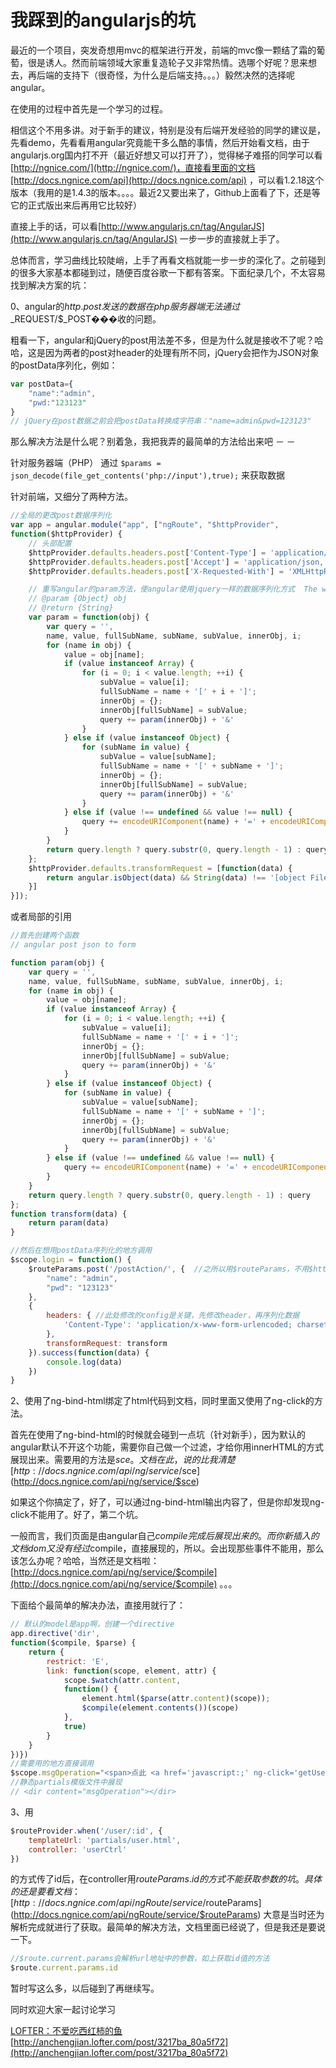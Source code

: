 # 我踩到的angularjs的坑

最近的一个项目，突发奇想用mvc的框架进行开发，前端的mvc像一颗结了霜的葡萄，很是诱人。然而前端领域大家重复造轮子又非常热情。选哪个好呢？思来想去，再后端的支持下（很奇怪，为什么是后端支持。。。）毅然决然的选择呢angular。

在使用的过程中首先是一个学习的过程。

相信这个不用多讲。对于新手的建议，特别是没有后端开发经验的同学的建议是，先看demo，先看看用angular究竟能干多么酷的事情，然后开始看文档，由于angularjs.org国内打不开（最近好想又可以打开了），觉得梯子难搭的同学可以看[http://ngnice.com/](http://ngnice.com/)，直接看里面的文档[http://docs.ngnice.com/api](http://docs.ngnice.com/api) ，可以看1.2.18这个版本（我用的是1.4.3的版本。。。。最近2又要出来了，Github上面看了下，还是等它的正式版出来后再用它比较好）

直接上手的话，可以看[http://www.angularjs.cn/tag/AngularJS](http://www.angularjs.cn/tag/AngularJS) 一步一步的直接就上手了。

总体而言，学习曲线比较陡峭，上手了再看文档就能一步一步的深化了。之前碰到的很多大家基本都碰到过，随便百度谷歌一下都有答案。下面纪录几个，不太容易找到解决方案的坑：

0、angular的$http.post发送的数据在php服务器端无法通过$_REQUEST/$_POST���收的问题。

粗看一下，angular和jQuery的post用法差不多，但是为什么就是接收不了呢？哈哈，这是因为两者的post对header的处理有所不同，jQuery会把作为JSON对象的postData序列化，例如：

```JavaScript
var postData={
    "name":"admin",
    "pwd:"123123"
}
// jQuery在post数据之前会把postData转换成字符串："name=admin&pwd=123123"
```

那么解决方法是什么呢？别着急，我把我弄的最简单的方法给出来吧 － －

针对服务器端（PHP）
通过 `$params = json_decode(file_get_contents('php://input'),true);` 来获取数据 

针对前端，又细分了两种方法。
```JavaScript
//全局的更改post数据序列化
var app = angular.module("app", ["ngRoute", "$httpProvider",
function($httpProvider) {
    // 头部配置
    $httpProvider.defaults.headers.post['Content-Type'] = 'application/x-www-form-urlencoded;charset=utf-8';
    $httpProvider.defaults.headers.post['Accept'] = 'application/json, text/javascript, */*; q=0.01';
    $httpProvider.defaults.headers.post['X-Requested-With'] = 'XMLHttpRequest';

    // 重写angular的param方法，使angular使用jquery一样的数据序列化方式  The workhorse; converts an object to x-www-form-urlencoded serialization.
    // @param {Object} obj
    // @return {String}
    var param = function(obj) {
        var query = '',
        name, value, fullSubName, subName, subValue, innerObj, i;
        for (name in obj) {
            value = obj[name];
            if (value instanceof Array) {
                for (i = 0; i < value.length; ++i) {
                    subValue = value[i];
                    fullSubName = name + '[' + i + ']';
                    innerObj = {};
                    innerObj[fullSubName] = subValue;
                    query += param(innerObj) + '&'
                }
            } else if (value instanceof Object) {
                for (subName in value) {
                    subValue = value[subName];
                    fullSubName = name + '[' + subName + ']';
                    innerObj = {};
                    innerObj[fullSubName] = subValue;
                    query += param(innerObj) + '&'
                }
            } else if (value !== undefined && value !== null) {
                query += encodeURIComponent(name) + '=' + encodeURIComponent(value) + '&'
            }
        }
        return query.length ? query.substr(0, query.length - 1) : query
    };
    $httpProvider.defaults.transformRequest = [function(data) {
        return angular.isObject(data) && String(data) !== '[object File]' ? param(data) : data
    }]
}]);
```

或者局部的引用

```JavaScript
//首先创建两个函数
// angular post json to form

function param(obj) {
    var query = '',
    name, value, fullSubName, subName, subValue, innerObj, i;
    for (name in obj) {
        value = obj[name];
        if (value instanceof Array) {
            for (i = 0; i < value.length; ++i) {
                subValue = value[i];
                fullSubName = name + '[' + i + ']';
                innerObj = {};
                innerObj[fullSubName] = subValue;
                query += param(innerObj) + '&'
            }
        } else if (value instanceof Object) {
            for (subName in value) {
                subValue = value[subName];
                fullSubName = name + '[' + subName + ']';
                innerObj = {};
                innerObj[fullSubName] = subValue;
                query += param(innerObj) + '&'
            }
        } else if (value !== undefined && value !== null) {
            query += encodeURIComponent(name) + '=' + encodeURIComponent(value) + '&'
        }
    }
    return query.length ? query.substr(0, query.length - 1) : query
};
function transform(data) {
    return param(data)
}

//然后在想用postData序列化的地方调用
$scope.login = function() {
    $routeParams.post('/postAction/', {  //之所以用$routeParams，不用$http是因为我用了ngRoute，在每个具体的controller中$routeParams取代了$http，算个小坑，不值提
        "name": "admin",
        "pwd": "123123"
    },
    {
        headers: { //此处修改的config是关键，先修改header，再序列化数据
            'Content-Type': 'application/x-www-form-urlencoded; charset=UTF-8'
        },
        transformRequest: transform
    }).success(function(data) {
        console.log(data)
    })
}
```

2、使用了ng-bind-html绑定了html代码到文档，同时里面又使用了ng-click的方法。

首先在使用了ng-bind-html的时候就会碰到一点坑（针对新手），因为默认的angular默认不开这个功能，需要你自己做一个过滤，才给你用innerHTML的方式展现出来。需要用的方法是$sce。文档在此，说的比我清楚 [http://docs.ngnice.com/api/ng/service/$sce](http://docs.ngnice.com/api/ng/service/$sce)

如果这个你搞定了，好了，可以通过ng-bind-html输出内容了，但是你却发现ng-click不能用了。好了，第二个坑。

一般而言，我们页面是由angular自己$compile完成后展现出来的。而你新插入的文档dom又没有经过$compile，直接展现的，所以。会出现那些事件不能用，那么该怎么办呢？哈哈，当然还是文档啦：[http://docs.ngnice.com/api/ng/service/$compile](http://docs.ngnice.com/api/ng/service/$compile) 。。。

下面给个最简单的解决办法，直接用就行了：
```JavaScript
// 默认的model是app啊，创建一个directive
app.directive('dir',
function($compile, $parse) {
    return {
        restrict: 'E',
        link: function(scope, element, attr) {
            scope.$watch(attr.content,
            function() {
                element.html($parse(attr.content)(scope));
                $compile(element.contents())(scope)
            },
            true)
        }
    }
})})
//需要用的地方直接调用
$scope.msgOperation="<span>点此 <a href='javascript:;' ng-click='getUserInfo()'>重新获取</a>用户信息</span>";
//静态partials模版文件中展现
// <dir content="msgOperation"></dir>
```

3、用
```JavaScript
$routeProvider.when('/user/:id', {
    templateUrl: 'partials/user.html',
    controller: 'userCtrl'
})
```
的方式传了id后，在controller用$routeParams.id的方式不能获取参数的坑。具体的还是要看文档：[http://docs.ngnice.com/api/ngRoute/service/$routeParams](http://docs.ngnice.com/api/ngRoute/service/$routeParams) 大意是当时还为解析完成就进行了获取。最简单的解决方法，文档里面已经说了，但是我还是要说一下。
```JavaScript
//$route.current.params会解析url地址中的参数，如上获取id值的方法
$route.current.params.id 
```

暂时写这么多，以后碰到了再继续写。

同时欢迎大家一起讨论学习

[LOFTER：不爱吃西红柿的鱼](http://anchengjian.lofter.com)   [http://anchengjian.lofter.com/post/3217ba_80a5f72](http://anchengjian.lofter.com/post/3217ba_80a5f72)